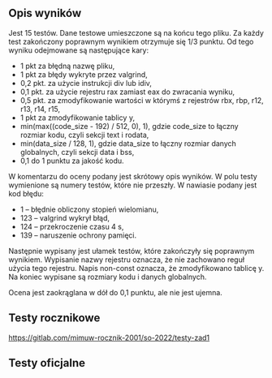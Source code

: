 ## Opis wyników

Jest 15 testów. Dane testowe umieszczone są na końcu tego pliku.
Za każdy test zakończony poprawnym wynikiem otrzymuje się 1/3 punktu.
Od tego wyniku odejmowane są następujące kary:

  * 1 pkt za błędną nazwę pliku,
  * 1 pkt za błędy wykryte przez valgrind,
  * 0,2 pkt. za użycie instrukcji div lub idiv,
  * 0,1 pkt. za użycie rejestru rax zamiast eax do zwracania wyniku,
  * 0,5 pkt. za zmodyfikowanie wartości w którymś z rejestrów rbx, rbp, r12,
    r13, r14, r15,
  * 1 pkt za zmodyfikowanie tablicy y,
  * min(max((code_size - 192) / 512, 0), 1), gdzie code_size to łączny rozmiar
    kodu, czyli sekcji text i rodata,
  * min(data_size / 128, 1), gdzie data_size to łączny rozmiar danych
    globalnych, czyli sekcji data i bss,
  * 0,1 do 1 punktu za jakość kodu.

W komentarzu do oceny podany jest skrótowy opis wyników. W polu testy wymienione
są numery testów, które nie przeszły. W nawiasie podany jest kod błędu:

  * 1   – błędnie obliczony stopień wielomianu,
  * 123 – valgrind wykrył błąd,
  * 124 – przekroczenie czasu 4 s,
  * 139 – naruszenie ochrony pamięci.

Następnie wypisany jest ułamek testów, które zakończyły się poprawnym wynikiem.
Wypisanie nazwy rejestru oznacza, że nie zachowano reguł użycia tego rejestru.
Napis non-const oznacza, że zmodyfikowano tablicę y.
Na koniec wypisane są rozmiary kodu i danych globalnych.

Ocena jest zaokrąglana w dół do 0,1 punktu, ale nie jest ujemna.

## Testy rocznikowe
https://gitlab.com/mimuw-rocznik-2001/so-2022/testy-zad1

## Testy oficjalne
